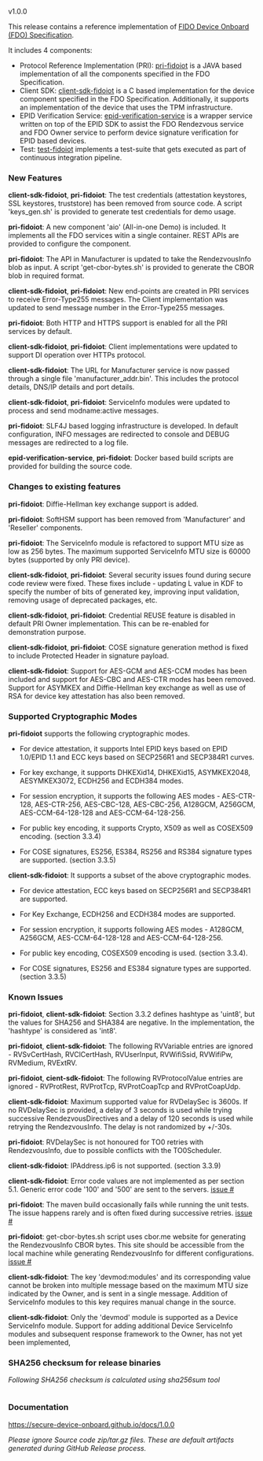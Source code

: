 v1.0.0

This release contains a reference implementation of [FIDO Device Onboard (FDO) Specification](https://fidoalliance.org/specs/FDO/fido-device-onboard-v1.0-ps-20210323/).

It includes 4 components:
  * Protocol Reference Implementation (PRI): [pri-fidoiot](https://github.com/secure-device-onboard/pri-fidoiot) is a JAVA based implementation of all the components specified in the FDO Specification.
  * Client SDK: [client-sdk-fidoiot](https://github.com/secure-device-onboard/client-sdk-fidoiot) is a C based implementation for the device component specified in the FDO Specification. Additionally, it supports an implementation of the device that uses the TPM infrastructure.
  * EPID Verification Service: [epid-verification-service](https://github.com/secure-device-onboard/epid-verification-service) is a wrapper service written on top of the EPID SDK to assist the FDO Rendezvous service and FDO Owner service to perform device signature verification for EPID based devices.
  * Test: [test-fidoiot](https://github.com/secure-device-onboard/test-fidoiot) implements a test-suite that gets executed as part of continuous integration pipeline.

### New Features

**client-sdk-fidoiot**, **pri-fidoiot**: The test credentials (attestation keystores, SSL keystores,
truststore) has been removed from source code. A script 'keys_gen.sh' is provided to generate test
credentials for demo usage.

**pri-fidoiot**: A new component 'aio' (All-in-one Demo) is included. It implements all the FDO
services witin a single container. REST APIs are provided to configure the component.

**pri-fidoiot**: The API in Manufacturer is updated to take the RendezvousInfo blob as input. A
script 'get-cbor-bytes.sh' is provided to generate the CBOR blob in required format.

**client-sdk-fidoiot**, **pri-fidoiot**: New end-points are created in PRI services to receive
Error-Type255 messages. The Client implementation was updated to send message number in the
Error-Type255 messages.

**pri-fidoiot**: Both HTTP and HTTPS support is enabled for all the PRI services by default.

**client-sdk-fidoiot**, **pri-fidoiot**: Client implementations were updated to support DI operation
over HTTPs protocol.

**client-sdk-fidoiot**: The URL for Manufacturer service is now passed through a single file
'manufacturer_addr.bin'. This includes the protocol details, DNS/IP details and port details.

**client-sdk-fidoiot**, **pri-fidoiot**: ServiceInfo modules were updated to process and send
modname:active messages.

**pri-fidoiot**: SLF4J based logging infrastructure is developed. In default configuration, INFO
messages are redirected to console and DEBUG messages are redirected to a log file.

**epid-verification-service**, **pri-fidoiot**: Docker based build scripts are provided for building the source code.

### Changes to existing features

**pri-fidoiot**: Diffie-Hellman key exchange support is added.

**pri-fidoiot**: SoftHSM support has been removed from 'Manufacturer' and 'Reseller' components.

**pri-fidoiot**: The ServiceInfo module is refactored to support MTU size as low as 256 bytes. The
maximum supported ServiceInfo MTU size is 60000 bytes (supported by only PRI device).

**client-sdk-fidoiot**, **pri-fidoiot**: Several security issues found during secure code review
were fixed. These fixes include - updating L value in KDF to specify the number of bits of generated
key, improving input validation, removing usage of deprecated packages, etc.

**client-sdk-fidoiot**, **pri-fidoiot**: Credential REUSE feature is disabled in default PRI Owner
implementation. This can be re-enabled for demonstration purpose.

**client-sdk-fidoiot**, **pri-fidoiot**: COSE signature generation method is fixed to include
Protected Header in signature payload.

**client-sdk-fidoiot**: Support for AES-GCM and AES-CCM modes has been included and support for
AES-CBC and AES-CTR modes has been removed. Support for ASYMKEX and Diffie-Hellman key exchange as
well as use of RSA for device key attestation has also been removed.

### Supported Cryptographic Modes

**pri-fidoiot** supports the following cryptographic modes.

* For device attestation, it supports Intel EPID keys based on EPID 1.0/EPID 1.1 and ECC keys
based on SECP256R1 and SECP384R1 curves.

* For key exchange, it supports DHKEXid14, DHKEXid15, ASYMKEX2048, AESYMKEX3072, ECDH256 and ECDH384
  modes.

* For session encryption, it supports the following AES modes - AES-CTR-128, AES-CTR-256,
  AES-CBC-128, AES-CBC-256, A128GCM, A256GCM, AES-CCM-64-128-128 and AES-CCM-64-128-256.

* For public key encoding, it supports Crypto, X509 as well as COSEX509 encoding. (section 3.3.4)

* For COSE signatures, ES256, ES384, RS256 and RS384 signature types are supported. (section 3.3.5)

**client-sdk-fidoiot**: It supports a subset of the above cryptographic modes.

* For device attestation, ECC keys based on SECP256R1 and SECP384R1 are supported.

* For Key Exchange, ECDH256 and ECDH384 modes are supported.

* For session encryption, it supports following AES modes - A128GCM, A256GCM, AES-CCM-64-128-128 and
AES-CCM-64-128-256.

* For public key encoding, COSEX509 encoding is used. (section 3.3.4).

* For COSE signatures, ES256 and ES384 signature types are supported. (section 3.3.5)

### Known Issues

**pri-fidoiot**, **client-sdk-fidoiot**: Section 3.3.2 defines hashtype as 'uint8', but the values
for SHA256 and SHA384 are negative. In the implementation, the 'hashtype' is considered as 'int8'.

**pri-fidoiot**, **client-sdk-fidoiot**: The following RVVariable entries are ignored -
RVSvCertHash, RVClCertHash, RVUserInput, RVWifiSsid, RVWifiPw, RVMedium, RVExtRV.

**pri-fidoiot**, **cient-sdk-fidoiot**: The following RVProtocolValue entries are ignored -
RVProtRest, RVProtTcp, RVProtCoapTcp and RVProtCoapUdp.

**client-sdk-fidoiot**: Maximum supported value for RVDelaySec is 3600s. If no RVDelaySec is
provided, a delay of 3 seconds is used while trying successive RendezvousDirectives and a delay of
120 seconds is used while retrying the RendezvousInfo. The delay is not randomized by +/-30s.

**pri-fidoiot**: RVDelaySec is not honoured for TO0 retries with RendezvousInfo, due to possible
conflicts with the TO0Scheduler.

**client-sdk-fidoiot**: IPAddress.ip6 is not supported. (section 3.3.9)

**client-sdk-fidoiot**: Error code values are not implemented as per section 5.1. Generic error code '100'
and '500' are sent to the servers. [issue #](URL)

**pri-fidoiot**: The maven build occasionally fails while running the unit tests. The issue happens
rarely and is often fixed during successive retries. [issue #](URL)

**pri-fidoiot**: get-cbor-bytes.sh script uses cbor.me website for generating the RendezvousInfo
CBOR bytes. This site should be accessible from the local machine while generating RendezvousInfo
for different configurations. [issue #](URL)

**client-sdk-fidoiot**: The key 'devmod:modules' and its corresponding value cannot be broken into
multiple message based on the maximum MTU size indicated by the Owner, and is sent in a single
message. Addition of ServiceInfo modules to this key requires manual change in the source.

**client-sdk-fidoiot**: Only the 'devmod' module is supported as a Device ServiceInfo module.
Support for adding additional Device ServiceInfo modules and subsequent response framework to the
Owner, has not yet been implemented,

### SHA256 checksum for release binaries

*Following SHA256 checksum is calculated using sha256sum tool*
```
```

### Documentation

https://secure-device-onboard.github.io/docs/1.0.0

*Please ignore Source code zip/tar.gz files. These are default artifacts generated during GitHub Release process.*

